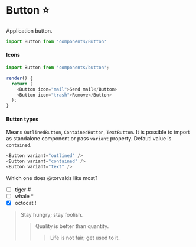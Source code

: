 # Button :star:

<!-- StoryPreview -->

Application button.

```js
import Button from 'components/Button'
```

<!-- STORY -->

<!-- PROPS -->

#### Icons

```js
import Button from 'components/button';

render() {
  return (
    <Button icon="mail">Send mail</Button>
    <Button icon="trash">Remove</Button>
  );
}
```

#### Button types

Means `OutlinedButton`, `ContainedButton`, `TextButton`. It is possible to import as standalone component or pass `variant` property. Defautl value is `contained`.

```js
<Button variant="outlined" />
<Button variant="contained" />
<Button variant="text" />
```

Which one does @torvalds like most?

-   [ ] tiger \#
-   [ ] whale \*
-   [x] octocat \!

> Stay hungry; stay foolish.
>
> > Quality is better than quantity.
> >
> > > Life is not fair; get used to it.
